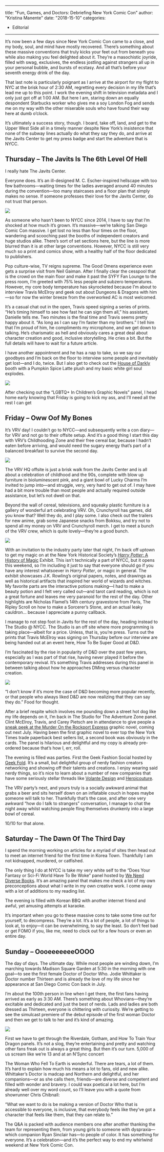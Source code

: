 
---
title: "Fun, Games, and Doctors: Debriefing New York Comic Con"
author: "Kristina Manente"
date: "2018-15-10"
categories:
- Editorial
---

It’s now been a few days since New York Comic Con came to a close, and my body, soul, and mind have mostly recovered. There’s something about these massive conventions that truly kicks your feet out from beneath you while also making you feel delighted about it. They’re a masochistic joyride, filled with swag, exclusives, the endless jostling against strangers all up in your personal bubble, and bursts of ecstasy. And all that’s before your seventh energy drink of the day.

That last note is particularly poignant as I arrive at the airport for my flight to NYC at the brisk hour of 2:30 AM, regretting every decision in my life that’s lead me up to this point. I work the evening shift in television metadata and I only just got off at 1:00 AM. But here I am, staring down an equally despondent Starbucks worker who gives me a soy London Fog and sends me on my way with the other miserable souls who have found their way here at dumb o’clock.

It’s ultimately a success story, though. I board, take off, land, and get to the Upper West Side all in a timely manner despite New York’s insistence that none of the subway lines actually do what they say they do, and arrive at the Javits Center to get my press badge and start the adventure that is NYCC.

## Thursday &#8211; The Javits Is The 6th Level Of Hell

I really hate The Javits Center. 

Everyone does. It’s an ill-designed M. C. Escher-inspired hellscape with too few bathrooms—waiting times for the ladies averaged around 40 minutes during the convention—too many staircases and a floor plan that simply makes no sense. If someone professes their love for the Javits Center, do not trust that person.

![](https://i1.wp.com/vrvblog.co/wp-content/uploads/2018/10/20181005_160035-1024x768.jpg?resize=1024%2C768&#038;ssl=1)

As someone who hasn’t been to NYCC since 2014, I have to say that I’m shocked at how much it’s grown. It’s massive—we’re talking San Diego Comic Con massive. I get lost no less than four times on the floor, wandering and scooching past the booths of independent creators and huge studios alike. There’s sort of set sections here, but the line is more blurred than it is at other large conventions. However, NYCC is still very much so a print and comics show, with a healthy half of the floor dedicated to publishers. 

Pop culture-wise, TV reigns supreme. The Good Omens experience even gets a surprise visit from Neil Gaiman. After I finally clear the cesspool that is the crowd on the main floor and make it past the SYFY Fan Lounge to the press room, I’m greeted with 75% less people and subzero temperatures. However, my core body temperature has skyrocketed because I’m about to interview Travis McElroy and geek out about Dungeons & Dragons with him—so for now the winter breeze from the overworked AC is most welcomed.

It’s a casual chat out in the open, Travis speed signing a series of prints. “He’s timing himself to see how fast he can sign them all,” his assistant, Danielle tells me. Two minutes is the final time and Travis seems pretty happy about it. “As long as I can say I’m faster than my brothers.” I tell him that I’m proud of him, he compliments my microphone, and we get down to talking. He’s charismatic as hell and obviously cares a great deal about character creation and good, inclusive storytelling. He cries a bit. But the full details will have to wait for a future article.

I have another appointment and he has a nap to take, so we say our goodbyes and I’m back on the floor to interview some people and inevitably get lost—and I do, twice. But I also get to check out the [House of Darkly](https://www.etsy.com/shop/houseofdarkly) booth with a Pumpkin Spice Latte plush and my basic white girl soul explodes.

![](https://i0.wp.com/vrvblog.co/wp-content/uploads/2018/10/20181004_152157-1024x768.jpg?resize=1024%2C768&#038;ssl=1)

After checking out the &#8220;LGBTQ+ In Children&#8217;s Graphic Novels&#8221; panel, I head home early knowing that Friday is going to kick my ass, and I’ll need all the rest I can get

## Friday &#8211; Oww Oof My Bones 

It’s VRV day! I couldn’t go to NYCC—and subsequently write a con diary—for VRV and not go to their offsite setup. And it’s a good thing I start this day with VRV’s Childhooding Zone and their free cereal bar, because I hadn’t eaten before arriving, and would need the sugary energy that’s part of a balanced breakfast to survive the second day.

![](https://i2.wp.com/vrvblog.co/wp-content/uploads/2018/10/20181005_095736-1024x576.jpg?resize=1024%2C576&#038;ssl=1)

The VRV HQ offsite is just a brisk walk from the Javits Center and is all about a celebration of childhood and the 90s, complete with blow up furniture in bioluminescent pink, and a giant bowl of Lucky Charms I’m invited to jump into—and struggle, very, very hard to get out of. I may have had a bit more trouble than most people and actually required outside assistance, but let’s not dwell on that.

Beyond the wall of cereal, televisions, and squeaky plastic furniture is a gallery of wonderful art celebrating VRV. Oh, Crunchyroll has games, did you know that? Well they do, and I play some. I also check out the trailers for new anime, grab some Japanese snacks from Bokksu, and try not to spend all my money on VRV and Crunchyroll merch. I get to meet a bunch of the VRV crew, which is quite lovely—they’re a good bunch.

![](https://i1.wp.com/vrvblog.co/wp-content/uploads/2018/10/20181005_102808-e1539527248722-1024x685.jpg?resize=1024%2C685&#038;ssl=1)

With an invitation to the industry party later that night, I’m back off uptown to get my magic on at the New York Historical Society’s [*Harry Potter*: A History of Magic](https://harrypotter.nyhistory.org/) Exhibit. This isn’t technically a part of NYCC, but it opens this weekend, so I’m including it just to say that everyone should go if you have any interest whatsoever in *Harry Potter*, or magic in general. The exhibit showcases J.K. Rowling’s original papers, notes, and drawings as well as historical artifacts that inspired her world of wizards and witches. My favorite parts are the interactive potions making—I had to make a beauty potion and I felt very called out—and tarot card reading, which is not a great fortune and leaves me very paranoid for the rest of the day. Other highlights are Nicholas Flamel’s 14th century gravestone from Paris, The Ripley Scroll on how to make a Sorcerer’s Stone, and an actual leaky cauldron… because I appreciate a punny callback.

I manage to not step foot in Javits for the rest of the day, heading instead to The Studio @ NYCC. The Studio is an off site where more programming is taking place—albeit for a price. Unless, that is, you’re press. Turns out the prints that Travis McElroy was signing on Thursday before our interview are being handed out at an event here, How To Be Super Good at D&D.

I’m fascinated by the rise in popularity of D&D over the past few years, especially as I was part of that rise, having never played it before the contemporary revival. It’s something Travis addresses during this panel in between talking about how he approaches DMing versus character creation.

![](https://i0.wp.com/vrvblog.co/wp-content/uploads/2018/10/20181005_140211-e1539527097543-1024x734.jpg?resize=1024%2C734&#038;ssl=1)

“I don’t know if it’s more the case of D&D becoming more popular recently, or that people who always liked D&D are now realizing that they can say they do.” Food for thought.

After a brief respite which involves me pounding down a street hot dog like my life depends on it, I’m back in The Studio for The Adventure Zone panel. Clint McElroy, Travis, and Carey Pietsch are in attendance to give people a [sneak peek at the Murder On the Rockport Express](https://ew.com/books/2018/10/08/adventure-zone-book-sequel-preview/) graphic novel, coming out next July. Having been the first graphic novel to ever top the New York Times trade paperback best sellers list, a second book was obviously in the cards. The panel is hilarious and delightful and my copy is already pre-ordered because that’s how I, err, roll.

The evening is filled was parties. First the Geek Fashion Social hosted by [Geek Fold](https://www.geekfold.com/). It’s a small, but delightful group of nerdy fashion creators networking and showing off their talents and creations. I enjoy wearing said nerdy things, so it’s nice to learn about a number of new companies that have some seriously stellar threads like [Volante Design](https://www.volantedesign.us/) and [Heroicouture](https://www.heroicouture.com/).

The VRV party’s next, and yours truly is a socially awkward animal that grabs a beer and sits herself down on an inflatable couch in hopes maybe someone will talk to her. Thankfully that’s the case, and after one very awkward “how do I talk to strangers” conversation, I manage to chat the night away whilst watching people fling themselves drunkenly into a large bowl of cereal.

10/10 for that alone.

## Saturday &#8211; The Dawn Of The Third Day

I spend the morning working on articles for a myriad of sites then head out to meet an internet friend for the first time in Korea Town. Thankfully I am not kidnapped, murdered, or catfished. 

The only thing I do at NYCC is take my very white self to the “Does Your Fantasy or Sci-Fi World Have To Be Woke” panel hosted by [We Need Diverse Books](https://diversebooks.org/). It’s an amazing panel that makes me check a lot of my own preconceptions about what I write in my own creative work. I come away with a lot of additions to my reading list.

The evening is filled with Korean BBQ with another internet friend and awful, yet amusing attempts at karaoke.

It’s important when you go to these massive cons to take some time out for yourself, to decompress. They’re a lot. It’s a lot of people, a lot of things to look at, to enjoy—it can be overwhelming, to say the least. So don’t feel bad or get FOMO if you, like me, need to clock out for a few hours or even an entire day.

## Sunday &#8211; OooeeeeeeeOOOO

The day of days. The ultimate day. While most people are winding down, I’m marching towards Madison Square Garden at 5:30 in the morning with one goal—to see the first female Doctor of Doctor Who. Jodie Whittaker is Doctor number Thirteen and is already the love of my life since her appearance at San Diego Comic Con back in July.

I’m about the 100th person in line when I get there, the first fans having arrived as early as 3:30 AM. There’s something about Whovians—they’re excitable and dedicated and just the best of nerds. Lads and ladies are both dressed as Thirteen, everyone is chittering with curiosity. We’re getting to see the simulcast premiere of the debut episode of the first woman Doctor and then we get to talk to her and it’s kind of amazing.

![](https://i1.wp.com/vrvblog.co/wp-content/uploads/2018/10/20181007_145450-1024x768.jpg?resize=1024%2C768&#038;ssl=1)

First we have to get through the Riverdale, Gotham, and How To Train Your Dragon panels. It’s not a slog, they’re entertaining and pretty and watching other fans freak out is always a great thing. But then it’s our turn. 5,000 of us scream like we’re 13 and at an N’Sync concert

The Woman Who Fell To Earth is wonderful. There are tears, a lot of them. It’s hard to explain how much his means a lot to fans, old and new alike. Whittaker’s Doctor is madcap and Northern and delightful, and her companions—or as she calls them, friends—are diverse and competent and filled with wonder and bravery. I could wax poetical a lot here, but I’m already well over my word count, so I’ll leave you with a quote from showrunner Chris Chibnall:

“What we want to do is be making a version of Doctor Who that is accessible to everyone, is inclusive, that everybody feels like they’ve got a character that feels like them, that they can relate to.”

The Q&A is packed with audience members one after another thanking the team for representing them, from young girls to someone with dyspraxia—which companion Ryan Sinclair has—to people of color. It has something for everyone. It’s a celebration—and it’s the perfect way to end my whirlwind weekend at New York Comic Con.
